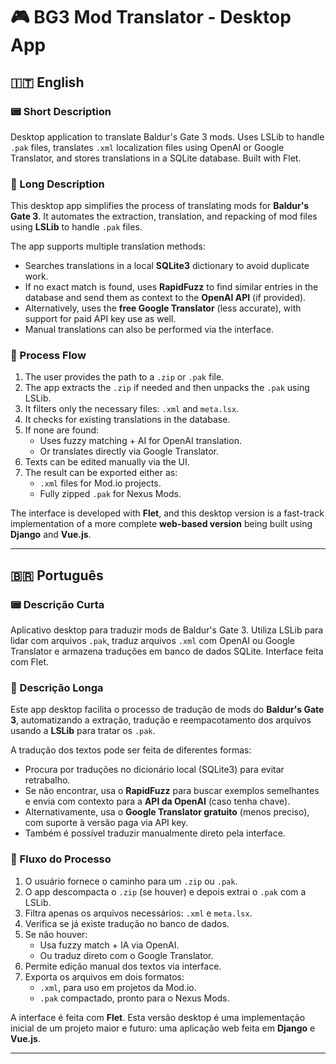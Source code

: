 # 🎮 BG3 Mod Translator - Desktop App

## 🇮🇹 English

### 📟 Short Description

Desktop application to translate Baldur's Gate 3 mods. Uses LSLib to handle `.pak` files, translates `.xml` localization files using OpenAI or Google Translator, and stores translations in a SQLite database. Built with Flet.

### 📄 Long Description

This desktop app simplifies the process of translating mods for **Baldur's Gate 3**. It automates the extraction, translation, and repacking of mod files using **LSLib** to handle `.pak` files.

The app supports multiple translation methods:

- Searches translations in a local **SQLite3** dictionary to avoid duplicate work.
- If no exact match is found, uses **RapidFuzz** to find similar entries in the database and send them as context to the **OpenAI API** (if provided).
- Alternatively, uses the **free Google Translator** (less accurate), with support for paid API key use as well.
- Manual translations can also be performed via the interface.

### 🔄 Process Flow

1. The user provides the path to a `.zip` or `.pak` file.
2. The app extracts the `.zip` if needed and then unpacks the `.pak` using LSLib.
3. It filters only the necessary files: `.xml` and `meta.lsx`.
4. It checks for existing translations in the database.
5. If none are found:
   - Uses fuzzy matching + AI for OpenAI translation.
   - Or translates directly via Google Translator.
6. Texts can be edited manually via the UI.
7. The result can be exported either as:
   - `.xml` files for Mod.io projects.
   - Fully zipped `.pak` for Nexus Mods.

The interface is developed with **Flet**, and this desktop version is a fast-track implementation of a more complete **web-based version** being built using **Django** and **Vue.js**.

---

## 🇧🇷 Português

### 📟 Descrição Curta

Aplicativo desktop para traduzir mods de Baldur's Gate 3. Utiliza LSLib para lidar com arquivos `.pak`, traduz arquivos `.xml` com OpenAI ou Google Translator e armazena traduções em banco de dados SQLite. Interface feita com Flet.

### 📄 Descrição Longa

Este app desktop facilita o processo de tradução de mods do **Baldur's Gate 3**, automatizando a extração, tradução e reempacotamento dos arquivos usando a **LSLib** para tratar os `.pak`.

A tradução dos textos pode ser feita de diferentes formas:

- Procura por traduções no dicionário local (SQLite3) para evitar retrabalho.
- Se não encontrar, usa o **RapidFuzz** para buscar exemplos semelhantes e envia com contexto para a **API da OpenAI** (caso tenha chave).
- Alternativamente, usa o **Google Translator gratuito** (menos preciso), com suporte à versão paga via API key.
- Também é possível traduzir manualmente direto pela interface.

### 🔄 Fluxo do Processo

1. O usuário fornece o caminho para um `.zip` ou `.pak`.
2. O app descompacta o `.zip` (se houver) e depois extrai o `.pak` com a LSLib.
3. Filtra apenas os arquivos necessários: `.xml` e `meta.lsx`.
4. Verifica se já existe tradução no banco de dados.
5. Se não houver:
   - Usa fuzzy match + IA via OpenAI.
   - Ou traduz direto com o Google Translator.
6. Permite edição manual dos textos via interface.
7. Exporta os arquivos em dois formatos:
   - `.xml`, para uso em projetos da Mod.io.
   - `.pak` compactado, pronto para o Nexus Mods.

A interface é feita com **Flet**. Esta versão desktop é uma implementação inicial de um projeto maior e futuro: uma aplicação web feita em **Django** e **Vue.js**.

---

